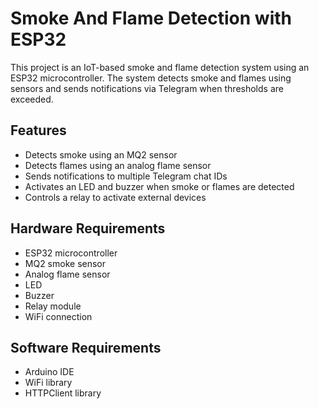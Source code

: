 # Smoke And Flame Detection with ESP32

This project is an IoT-based smoke and flame detection system using an ESP32 microcontroller. The system detects smoke and flames using sensors and sends notifications via Telegram when thresholds are exceeded.

## Features

- Detects smoke using an MQ2 sensor
- Detects flames using an analog flame sensor
- Sends notifications to multiple Telegram chat IDs
- Activates an LED and buzzer when smoke or flames are detected
- Controls a relay to activate external devices

## Hardware Requirements

- ESP32 microcontroller
- MQ2 smoke sensor
- Analog flame sensor
- LED
- Buzzer
- Relay module
- WiFi connection

## Software Requirements

- Arduino IDE
- WiFi library
- HTTPClient library
